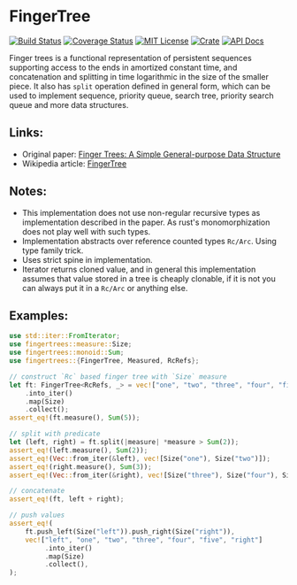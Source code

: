 # FingerTree
[![Build Status](https://travis-ci.org/aslpavel/fingertree-rs.svg?branch=master)](https://travis-ci.org/aslpavel/fingertree-rs)
[![Coverage Status](https://coveralls.io/repos/github/aslpavel/fingertree-rs/badge.svg?branch=master)](https://coveralls.io/github/aslpavel/fingertree-rs?branch=master)
[![MIT License](https://img.shields.io/badge/license-MIT-green.svg)](LICENSE)
[![Crate](https://img.shields.io/crates/v/fingertrees.svg)](https://crates.io/crates/fingertrees)
[![API Docs](https://docs.rs/fingertrees/badge.svg)](https://docs.rs/fingertrees)

Finger trees is a functional representation of persistent sequences
supporting access to the ends in amortized constant time, and concatenation
and splitting in time logarithmic in the size of the smaller piece. It also
has `split` operation defined in general
form, which can be used to implement sequence, priority queue, search tree,
priority search queue and more data structures.

## Links:
 - Original paper: [Finger Trees: A Simple General-purpose Data Structure](http://www.staff.city.ac.uk/~ross/papers/FingerTree.html)
 - Wikipedia article: [FingerTree](https://en.wikipedia.org/wiki/Finger_tree)

## Notes:
 - This implementation does not use non-regular recursive types as implementation
   described in the paper. As rust's monomorphization does not play well with such types.
 - Implementation abstracts over reference counted types `Rc/Arc`. Using type family trick.
 - Uses strict spine in implementation.
 - Iterator returns cloned value, and in general this implementation assumes that value
   stored in a tree is cheaply clonable, if it is not you can always put it in a `Rc/Arc` or
   anything else.

## Examples:
```rust
use std::iter::FromIterator;
use fingertrees::measure::Size;
use fingertrees::monoid::Sum;
use fingertrees::{FingerTree, Measured, RcRefs};

// construct `Rc` based finger tree with `Size` measure
let ft: FingerTree<RcRefs, _> = vec!["one", "two", "three", "four", "five"]
    .into_iter()
    .map(Size)
    .collect();
assert_eq!(ft.measure(), Sum(5));

// split with predicate
let (left, right) = ft.split(|measure| *measure > Sum(2));
assert_eq!(left.measure(), Sum(2));
assert_eq!(Vec::from_iter(&left), vec![Size("one"), Size("two")]);
assert_eq!(right.measure(), Sum(3));
assert_eq!(Vec::from_iter(&right), vec![Size("three"), Size("four"), Size("five")]);

// concatenate
assert_eq!(ft, left + right);

// push values
assert_eq!(
    ft.push_left(Size("left")).push_right(Size("right")),
    vec!["left", "one", "two", "three", "four", "five", "right"]
         .into_iter()
         .map(Size)
         .collect(),
);
```

